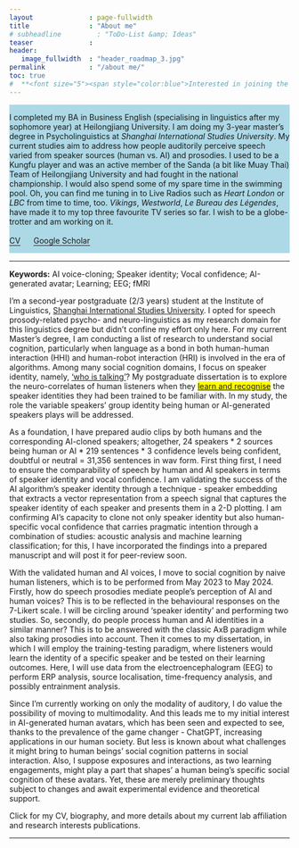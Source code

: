 ```yaml
---
layout              : page-fullwidth
title               : "About me"
# subheadline         : "ToDo-List &amp; Ideas"
teaser              : 
header:
   image_fullwidth  : "header_roadmap_3.jpg"
permalink           : "/about me/"
toc: true
#  **<font size="5"><span style="color:blue">Interested in joining the SoBA Lab?</span></font>**
---
```


<div class="batch">
  <img src="{{ site.urlimg }}Alex_photo_1.jpg" alt="">
  <p class="text">I completed my BA in Business English (specialising in linguistics after my sophomore year) at Heilongjiang University. I am doing my 3-year master’s degree in Psycholinguistics at <em>Shanghai International Studies University</em>. My current studies aim to address how people auditorily perceive speech varied from speaker sources (human vs. AI) and prosodies. I used to be a Kungfu player and was an active member of the Sanda (a bit like Muay Thai) Team of Heilongjiang University and had fought in the national championship. I would also spend some of my spare time in the swimming pool. Oh, you can find me tuning in to Live Radios such as <em>Heart London</em> or <em>LBC</em> from time to time, too.  <em>Vikings</em>, <em>Westworld</em>, <em>Le Bureau des Légendes</em>, have made it to my top three favourite TV series so far. I wish to be a globe-trotter and am working on it. <br/> <br/> <a href="https://raw.githubusercontent.com/wenjunchen29/web/main/files/CV_Wenjun_CHEN.pdf" target="_blank" style="text-decoration: underline; text-underline-offset: 3px;">CV</a>&nbsp;&nbsp;&nbsp;&nbsp;&nbsp;&nbsp;<a href="https://scholar.google.co.uk/citations?user=MOPUcx8AAAAJ&hl=zh-TW" target="_blank" style="text-decoration: underline; text-underline-offset: 3px;">Google Scholar</a>

 </p>     
</div>
<style>
.batch {
  background-color: lightblue;
  margin: 0px;
  display: flex;
}

img {
  width: 242px; /* Decreased by 10px */
  height: 325.5px; /* Decreased by 10px */
  flex-basis: 20%;
  padding: 10px; /* Added 10px padding */
}

.text {
  font-size: 16px;
  margin: 10px;
  flex-basis: 80%;
}
</style>



---

**Keywords:** AI voice-cloning; Speaker identity; Vocal confidence; AI-generated avatar; Learning; EEG; fMRI

I’m a second-year postgraduate (2/3 years) student at the Institute of Linguistics, <a href="https://en.wikipedia.org/wiki/Shanghai_International_Studies_University">Shanghai International Studies University</a>. I opted for speech prosody-related psycho- and neuro-linguistics as my research domain for this linguistics degree but didn’t confine my effort only here. For my current Master’s degree, I am conducting a list of research to understand social cognition, particularly when language as a bond in both human-human interaction (HHI) and human-robot interaction (HRI) is involved in the era of algorithms. Among many social cognition domains, I focus on speaker identity, namely, <a href="https://www.science.org/doi/abs/10.1126/science.1210277">‘who is talking’</a>? My postgraduate dissertation is to explore the neuro-correlates of human listeners when they <a href="https://www.jneurosci.org/content/34/33/10821.short"><span style="background-color:yellow">learn and recognise</span></a> the speaker identities they had been trained to be familiar with. In my study, the role the variable speakers’ group identity being human or AI-generated speakers plays will be addressed.

As a foundation, I have prepared audio clips by both humans and the corresponding AI-cloned speakers; altogether, 24 speakers * 2 sources being human or AI * 219 sentences * 3 confidence levels being confident, doubtful or neutral = 31,356 sentences in wav form. First thing first, I need to ensure the comparability of speech by human and AI speakers in terms of speaker identity and vocal confidence. I am validating the success of the AI algorithm’s speaker identity through a technique - speaker embedding that extracts a vector representation from a speech signal that captures the speaker identity of each speaker and presents them in a 2-D plotting. I am confirming AI’s capacity to clone not only speaker identity but also human-specific vocal confidence that carries pragmatic intention through a combination of studies: acoustic analysis and machine learning classification; for this, I have incorporated the findings into a prepared manuscript and will post it for peer-review soon. 

With the validated human and AI voices, I move to social cognition by naive human listeners, which is to be performed from May 2023 to May 2024. Firstly, how do speech prosodies mediate people’s perception of AI and human voices? This is to be reflected in the behavioural responses on the 7-Likert scale. I will be circling around ‘speaker identity’ and performing two studies. So, secondly, do people process human and AI identities in a similar manner? This is to be answered with the classic AxB paradigm while also taking prosodies into account. Then it comes to my dissertation, in which I will employ the training-testing paradigm, where listeners would learn the identity of a specific speaker and be tested on their learning outcomes. Here, I will use data from the electroencephalogram (EEG) to perform ERP analysis, source localisation, time-frequency analysis, and possibly entrainment analysis. 

Since I’m currently working on only the modality of auditory, I do value the possibility of moving to multimodality. And this leads me to my initial interest in AI-generated human avatars, which has been seen and expected to see, thanks to the prevalence of the game changer - ChatGPT, increasing applications in our human society. But less is known about what challenges it might bring to human beings’ social cognition patterns in social interaction. Also, I suppose exposures and interactions, as two learning engagements, might play a part that shapes’ a human being’s specific social cognition of these avatars. Yet, these are merely preliminary thoughts subject to changes and await experimental evidence and theoretical support. 

Click for my CV, biography, and more details about my current lab affiliation and research interests publications.


---
